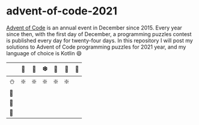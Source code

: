 # advent-of-code-2021

[Advent of Code](https://adventofcode.com/) is an annual event in December since 2015.
Every year since then, with the first day of December, a programming puzzles contest is published every day for twenty-four days.
In this repository I will post my solutions to Advent of Code programming puzzles for 2021 year, and my language of choice is Kotlin :smile:

|            | :christmas_tree: | :santa:    | :snowflake:	| :angel:   | :star2:   | :gift: |
|       ---- |             ---- |       ---- |         ---- |      ---- |      ---- |   ---- |
| :snowman:  | :sparkle:        | :sparkle:  | :sparkle:    | :sparkle: | :sparkle: |        |
| :cookie:	 |                  |            |              |           |           |        |
| :elf:      |                  |            |              |           |           |        |
| :sparkler: |                  |            |              |           |           |        |
